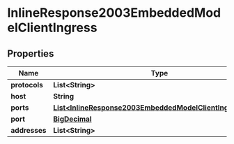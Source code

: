 

# InlineResponse2003EmbeddedModelClientIngress

## Properties

Name | Type | Description | Notes
------------ | ------------- | ------------- | -------------
**protocols** | **List&lt;String&gt;** |  |  [optional]
**host** | **String** |  |  [optional]
**ports** | [**List&lt;InlineResponse2003EmbeddedModelClientIngressPorts&gt;**](InlineResponse2003EmbeddedModelClientIngressPorts.md) |  |  [optional]
**port** | [**BigDecimal**](BigDecimal.md) |  |  [optional]
**addresses** | **List&lt;String&gt;** |  |  [optional]



